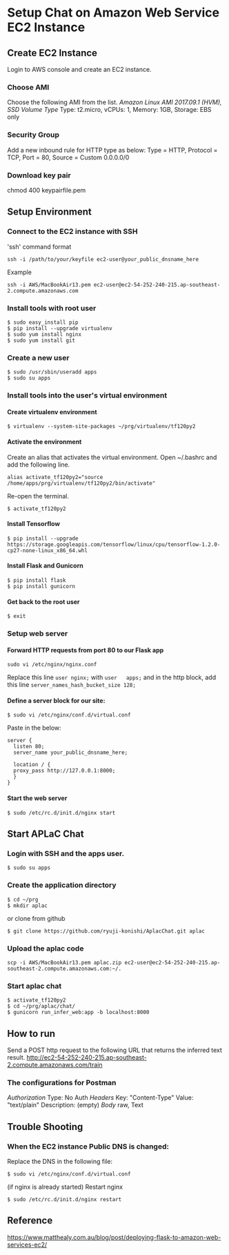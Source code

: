 # Setup Chat on Amazon Web Service EC2 Instance

## Create EC2 Instance
Login to AWS console and create an EC2 instance.
### Choose AMI
Choose the following AMI from the list.
_Amazon Linux AMI 2017.09.1 (HVM), SSD Volume Type_
Type: t2.micro, vCPUs: 1, Memory: 1GB, Storage: EBS only

### Security Group
Add a new inbound rule for HTTP type as below:
Type = HTTP, Protocol = TCP, Port = 80, Source = Custom 0.0.0.0/0

### Download key pair
chmod 400 keypairfile.pem

## Setup Environment
### Connect to the EC2 instance with SSH
'ssh' command format
```
ssh -i /path/to/your/keyfile ec2-user@your_public_dnsname_here
```
Example
```
ssh -i AWS/MacBookAir13.pem ec2-user@ec2-54-252-240-215.ap-southeast-2.compute.amazonaws.com
```

### Install tools with root user
```
$ sudo easy_install pip
$ pip install --upgrade virtualenv
$ sudo yum install nginx
$ sudo yum install git
```

### Create a new user
```
$ sudo /usr/sbin/useradd apps
$ sudo su apps
```

### Install tools into the user's virtual environment

#### Create virtualenv environment
```
$ virtualenv --system-site-packages ~/prg/virtualenv/tf120py2
```

#### Activate the environment
Create an alias that activates the virtual environment.
Open ~/.bashrc and add the following line.
```
alias activate_tf120py2="source /home/apps/prg/virtualenv/tf120py2/bin/activate"
```
Re-open the terminal.
```
$ activate_tf120py2
```

#### Install Tensorflow
```
$ pip install --upgrade https://storage.googleapis.com/tensorflow/linux/cpu/tensorflow-1.2.0-cp27-none-linux_x86_64.whl
```

#### Install Flask and Gunicorn
```
$ pip install flask
$ pip install gunicorn
```

#### Get back to the root user
```
$ exit
```

### Setup web server

#### Forward HTTP requests from port 80 to our Flask app
```
sudo vi /etc/nginx/nginx.conf
```
Replace this line ```user nginx;``` with ```user   apps;```
and in the http block, add this line ```server_names_hash_bucket_size 128;```

#### Define a server block for our site:
```
$ sudo vi /etc/nginx/conf.d/virtual.conf
```

Paste in the below:
```
server {
  listen 80;
  server_name your_public_dnsname_here;

  location / {
  proxy_pass http://127.0.0.1:8000;
  }
}
```

#### Start the web server
```
$ sudo /etc/rc.d/init.d/nginx start
```

## Start APLaC Chat
### Login with SSH and the apps user.
```
$ sudo su apps
```

### Create the application directory
```
$ cd ~/prg
$ mkdir aplac
```

or clone from github
```
$ git clone https://github.com/ryuji-konishi/AplacChat.git aplac
```

### Upload the aplac code
```
scp -i AWS/MacBookAir13.pem aplac.zip ec2-user@ec2-54-252-240-215.ap-southeast-2.compute.amazonaws.com:~/.
```

### Start aplac chat
```
$ activate_tf120py2
$ cd ~/prg/aplac/chat/
$ gunicorn run_infer_web:app -b localhost:8000
```

## How to run
Send a POST http request to the following URL that returns the inferred text result.
http://ec2-54-252-240-215.ap-southeast-2.compute.amazonaws.com/train

### The configurations for Postman
_Authorization_
Type: No Auth
_Headers_
Key: "Content-Type"     Value: "text/plain"     Description: (empty)
_Body_
raw, Text

## Trouble Shooting
### When the EC2 instance Public DNS is changed:
Replace the DNS in the following file:
```
$ sudo vi /etc/nginx/conf.d/virtual.conf
```
(if nginx is already started) Restart nginx
```
$ sudo /etc/rc.d/init.d/nginx restart
```

## Reference
https://www.matthealy.com.au/blog/post/deploying-flask-to-amazon-web-services-ec2/